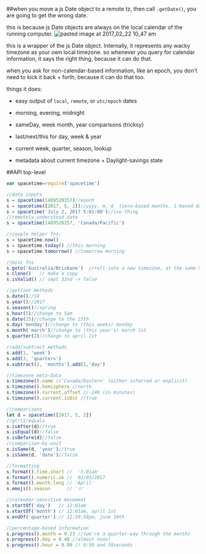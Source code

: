 
##when you move a js Date object to a remote tz, then call `.getDate()`, you are going to get the wrong date.

this is because js Date objects are always on the local calendar of the running computer.
![pasted image at 2017_02_22 10_47 am](https://cloud.githubusercontent.com/assets/399657/23219219/7db8628a-f8ec-11e6-868c-58cf40160936.png)

this is a wrapper of the js Date object. Internally, it represents any wacky timezone as your own local timezone.
so whenever you query for calendar information, it says the right thing, because it can do that.

when you ask for non-calendar-based information, like an epoch, you don't need to kick it back + forth, because it can do that too.

things it does:

* easy output of `local`, `remote`, or `utc/epoch` dates

* morning, evening, midnight

* sameDay, week month, year comparisons (tricksy)

* last/next/this for day, week & year

* current week, quarter, season, lookup

* metadata about current timezone + Daylight-savings state

##API
top-level
```js
var spacetime=require('spacetime')

//date inputs
s = spacetime(1489520157)//epoch
s = spacetime([2017, 5, 2])//yyyy, m, d  (zero-based months, 1-based days)
s = spacetime('July 2, 2017 5:01:00')//iso-thing
//remotely-understood date
s = spacetime(1489520157, 'Canada/Pacific')

//couple helper fns:
s = spacetime.now()
s = spacetime.today() //this morning
s = spacetime.tomorrow() //tomorrow morning

//misc fns
s.goto('Australia/Brisbane')  //roll-into a new timezone, at the same moment
s.clone()   // make a copy
s.isValid() // sept 32nd -> false

//get/set methods
s.date()//14
s.year()//2017
s.season()//spring
s.hour(5)//change to 5am
s.date(15)//change to the 15th
s.day('monday')//change to (this weeks) monday
s.month('march')//change to (this year's) march 1st
s.quarter(2)//change to april 1st

//add/subtract methods
s.add(1, 'week')
s.add(3, 'quarters')
s.subtract(2, 'months').add(1,'day')

//timezone meta-data
s.timezone().name //'Canada/Eastern' (either inferred or explicit)
s.timezone().hemisphere //north
s.timezone().current.offset //-240 (in minutes)
s.timezone().current.isDst //true

//comparisons
let d = spacetime([2017, 5, 2])
//gt/lt/equals
s.isAfter(d)//true
s.isEqual(d)//false
s.isBefore(d)//false
//comparison-by-unit
s.isSame(d, 'year')//true
s.isSame(d, 'date')//false

//formatting
s.format().time.short //  '5:01am'
s.format().numeric.uk //  02/03/2017
s.format().month.long // 'April'
s.emoji().season      // '⛄'

//calendar-sensitive movement
s.startOf('day')   // 12:01am
s.startOf('month') // 12:01am, april 1st
s.endOf('quarter') // 11:59:59pm, june 30th

//percentage-based information
s.progress().month = 0.23 //(we're a quarter-way through the month)
s.progress().day = 0.48 //almost noon!
s.progress().hour = 0.99 // 8:59 and 59seconds
```

